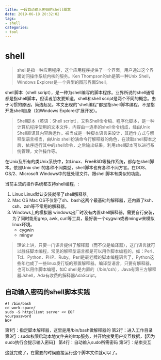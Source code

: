 ```yaml
---
title: 一段自动输入密码的shell脚本
date: 2019-06-18 20:32:02
tags:
- shell
categories: 
- tool
---
```


# shell
> shell是指一种应用程序，这个应用程序提供了一个界面，用户通过这个界面访问操作系统内核的服务。Ken Thompson的sh是第一种Unix Shell，Windows Explorer是一个典型的图形界面Shell。

shell脚本（shell script），是一种为shell编写的脚本程序。业界所说的shell通常都是指shell脚本，但读者朋友要知道，shell和shell script是两个不同的概念。由于习惯的原因，简洁起见，本文出现的“shell编程”都是指shell脚本编程，不是指开发shell自身（如Windows Explorer扩展开发）。

<!-- more -->

> Shell脚本（英语：Shell script），又称Shell命令稿、程序化脚本，是一种计算机程序使用的文本文件，内容由一连串的shell命令组成，经由Unix Shell直译其内容后运作。被当成是一种脚本语言来设计，其运作方式与解释型语言相当，由Unix shell扮演命令行解释器的角色，在读取shell脚本之后，依序运行其中的shell命令，之后输出结果。利用shell脚本可以进行系统管理，文件操作等。

在Unix及所有的类Unix系统中，如Linux、FreeBSD等操作系统，都存在shell脚本。依照Unix shell的各种不同类型，shell脚本也有各种不同方言。在DOS、OS/2、Microsoft Windows中的批处理文件，跟shell脚本有类似的功能。

当前主流的操作系统都支持shell编程，:
1. Linux
    Linux默认安装就带了shell解释器。
2. Mac OS
    Mac OS不仅带了sh、bash这两个最基础的解释器，还内置了ksh、csh、zsh等不常用的解释器。
3. Windows上的模拟器
    windows出厂时没有内置shell解释器，需要自行安装，为了同时能用grep, awk, curl等工具，最好装一个cygwin或者mingw来模拟linux环境。
    * cygwin
    * mingw

> 理论上讲，只要一门语言提供了解释器（而不仅是编译器），这门语言就可以胜任脚本编程，常见的解释型语言都是可以用作脚本编程的，如：Perl、Tcl、Python、PHP、Ruby。Perl是最老牌的脚本编程语言了，Python这些年也成了一些linux发行版的预置解释器。编译型语言，只要有解释器，也可以用作脚本编程，如C shell是内置的（/bin/csh），Java有第三方解释器Jshell，Ada有收费的解释器AdaScript。

## 自动输入密码的shell脚本实践
```shell
#! /bin/bash 
cd work-space/
sudo -S httpclient server << EOF
yourpassword
EOF
````
第1行：指定脚本解释器，这里是用/bin/bash做解释器的
第2行：进入工作目录
第3行：sudo权限启动本地文件夹的http服务，并开始接受用户交互数据，【因为sudo执行会提示输入密码】
第4行：自动输入sudo所需密码
第5行：结束交互

这就完成了，在需要的时候直接运行这个脚本文件就可以了。